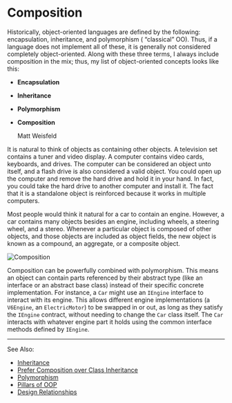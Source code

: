 # Composition

Historically, object-oriented languages are defined by the following: encapsulation, inheritance, and polymorphism (
“classical” OO). Thus, if a language does not implement all of these, it is generally not considered completely
object-oriented. Along with these three terms, I always include composition in the mix; thus, my list of object-oriented
concepts looks like this:

- **Encapsulation**
- **Inheritance**
- **Polymorphism**
- **Composition**

  Matt Weisfeld

It is natural to think of objects as containing other objects. A television set contains a tuner and video display. A
computer contains video cards, keyboards, and drives. The computer can be considered an object unto itself, and a flash
drive is also considered a valid object. You could open up the computer and remove the hard drive and hold it in your
hand. In fact, you could take the hard drive to another computer and install it. The fact that it is a standalone object
is reinforced because it works in multiple computers.

Most people would think it natural for a car to contain an engine. However, a car contains many objects besides an
engine, including wheels, a steering wheel, and a stereo. Whenever a particular object is composed of other objects, and
those objects are included as object fields, the new object is known as a compound, an aggregate, or a composite object.

![Composition](composition.png)

Composition can be powerfully combined with polymorphism. This means an object can contain parts referenced by their
abstract type (like an interface or an abstract base class) instead of their specific concrete implementation. For
instance, a `Car` might use an `IEngine` interface to interact with its engine. This allows different engine
implementations (a `V6Engine`, an `ElectricMotor`) to be swapped in or out, as long as they satisfy the `IEngine`
contract, without needing to change the `Car` class itself. The `Car` interacts with whatever engine part it holds using
the common interface methods defined by `IEngine`.

---
See Also:

- [Inheritance](Inheritance.md)
- [Prefer Composition over Class Inheritance](Prefer-Composition-over-Class-Inheritance.md)
- [Polymorphism](Polymorphism.md)
- [Pillars of OOP](Pillars-of-OOP.md)
- [Design Relationships](Design-Relationships.md)